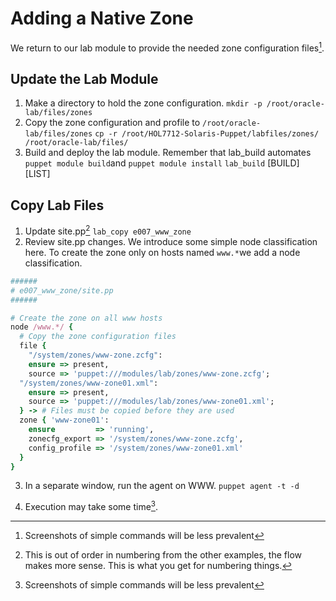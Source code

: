 # Adding a Native Zone

We return to our lab module to provide the needed zone configuration files[^1].

## Update the Lab Module

1. Make a directory to hold the zone configuration.
  `mkdir -p /root/oracle-lab/files/zones`
2. Copy the zone configuration and profile to `/root/oracle-lab/files/zones`
  `cp -r /root/HOL7712-Solaris-Puppet/labfiles/zones/ /root/oracle-lab/files/`
3. Build and deploy the lab module. Remember that lab_build automates `puppet module build`and `puppet module install`
  `lab_build`
  [BUILD]
  [LIST]

## Copy Lab Files

1. Update site.pp[^2]
  `lab_copy e007_www_zone`
2. Review site.pp changes.
  We introduce some simple node classification here. To create the zone only on hosts named `www.*`we add a node classification.

  ```ruby
  ######
  # e007_www_zone/site.pp
  ######

  # Create the zone on all www hosts
  node /www.*/ {
    # Copy the zone configuration files
    file {
      "/system/zones/www-zone.zcfg":
      ensure => present,
      source => 'puppet:///modules/lab/zones/www-zone.zcfg';
    "/system/zones/www-zone01.xml":
      ensure => present,
      source => 'puppet:///modules/lab/zones/www-zone01.xml';
    } -> # Files must be copied before they are used
    zone { 'www-zone01':
      ensure         => 'running',
      zonecfg_export => '/system/zones/www-zone.zcfg',
      config_profile => '/system/zones/www-zone01.xml'
    }
  }
  ```

3. In a separate window, run the agent on WWW.
  `puppet agent -t -d`

4. Execution may take some time[^1].


[^1]: Screenshots of simple commands will be less prevalent

[^2]: This is out of order in numbering from the other examples, the flow makes more sense. This is what you get for numbering things.

[^3]: Continue with the lab.

